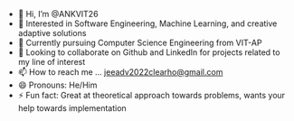 - 👋 Hi, I’m @ANKVIT26
- 👀 Interested in Software Engineering, Machine Learning, and creative adaptive solutions
- 🌱 Currently pursuing Computer Science Engineering from VIT-AP
- 💞️ Looking to collaborate on Github and LinkedIn for projects related to my line of interest
- 📫 How to reach me ... jeeadv2022clearho@gmail.com
- 😄 Pronouns: He/Him
- ⚡ Fun fact: Great at theoretical approach towards problems, wants your help towards implementation

<!---
ANKVIT26/ANKVIT26 is a ✨ special ✨ repository because its `README.md` (this file) appears on your GitHub profile.
You can click the Preview link to take a look at your changes.
--->
